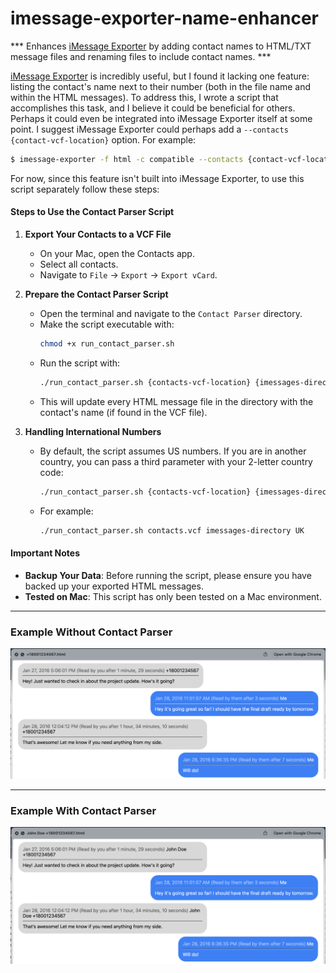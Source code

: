 # imessage-exporter-name-enhancer
*** Enhances [iMessage Exporter](https://github.com/ReagentX/imessage-exporter) by adding contact names to HTML/TXT message files and renaming files to include contact names. ***

[iMessage Exporter](https://github.com/ReagentX/imessage-exporter) is incredibly useful, but I found it lacking one feature: listing the contact's name next to their number (both in the file name and within the HTML messages). To address this, I wrote a script that accomplishes this task, and I believe it could be beneficial for others. Perhaps it could even be integrated into iMessage Exporter itself at some point. I suggest iMessage Exporter could perhaps add a `--contacts {contact-vcf-location}` option. For example:

```bash
$ imessage-exporter -f html -c compatible --contacts {contact-vcf-location} --country-code US
```

For now, since this feature isn't built into iMessage Exporter, to use this script separately follow these steps:

#### Steps to Use the Contact Parser Script

1. **Export Your Contacts to a VCF File**
   - On your Mac, open the Contacts app.
   - Select all contacts.
   - Navigate to `File` -> `Export` -> `Export vCard`.

2. **Prepare the Contact Parser Script**
   - Open the terminal and navigate to the `Contact Parser` directory.
   - Make the script executable with:
     ```bash
     chmod +x run_contact_parser.sh
     ```
   - Run the script with:
     ```bash
     ./run_contact_parser.sh {contacts-vcf-location} {imessages-directory}
     ```
   - This will update every HTML message file in the directory with the contact's name (if found in the VCF file).

3. **Handling International Numbers**
   - By default, the script assumes US numbers. If you are in another country, you can pass a third parameter with your 2-letter country code:
     ```bash
     ./run_contact_parser.sh {contacts-vcf-location} {imessages-directory} {country-code}
     ```
   - For example:
     ```bash
     ./run_contact_parser.sh contacts.vcf imessages-directory UK
     ```

#### Important Notes

- **Backup Your Data**: Before running the script, please ensure you have backed up your exported HTML messages.
- **Tested on Mac**: This script has only been tested on a Mac environment.

---

### Example Without Contact Parser

![Without Contact Parser](images/without-contact-parser.png "HTML Output Without Contact Parser")

---

### Example With Contact Parser

![With Contact Parser](images/with-contact-parser.png "HTML Output With Contact Parser")
